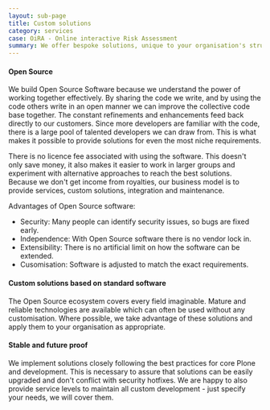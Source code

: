 ```yaml
---
layout: sub-page
title: Custom solutions
category: services
case: OiRA - Online interactive Risk Assessment
summary: We offer bespoke solutions, unique to your organisation's structure and processes. Customisation may involve augmentation or adaptation of standard solutions, or creating entirely new systems to fit your needs.
---
```


<!-- “Consulting” (Denso), “Implementation” (OiRA), “Intranet” (ikath) and “Support” (UniBW) -->

#### Open Source

We build Open Source Software because we understand the power of working together effectively.
By sharing the code we write, and by using the code others write in an open manner we can improve the collective code base together.
The constant refinements and enhancements feed back directly to our customers.
Since more developers are familiar with the code, there is a large pool of talented developers we can draw from.
This is what makes it possible to provide solutions for even the most niche requirements.

There is no licence fee associated with using the software.
This doesn't only save money, it also makes it easier to work in larger groups and experiment with alternative approaches to reach the best solutions.
Because we don't get income from royalties, our business model is to provide services, custom solutions, integration and maintenance.

Advantages of Open Source software:

- Security: Many people can identify security issues, so bugs are fixed early.
- Independence: With Open Source software there is no vendor lock in.
- Extensibility: There is no artificial limit on how the software can be extended.
- Cusomisation: Software is adjusted to match the exact requirements.


#### Custom solutions based on standard software

The Open Source ecosystem covers every field imaginable.
Mature and reliable technologies are available which can often be used without any customisation.
Where possible, we take advantage of these solutions and apply them to your organisation as appropriate.

#### Stable and future proof

We implement solutions closely following the best practices for core Plone and <brand name> development.
This is necessary to assure that solutions can be easily upgraded and don't conflict with security hotfixes.
We are happy to also provide service levels to maintain all custom development - just specify your needs, we will cover them.
